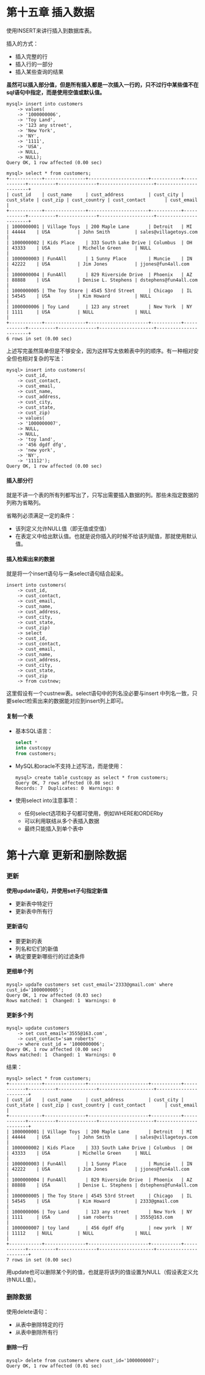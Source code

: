 # 第十五章 插入数据

使用INSERT来讲行插入到数据库表。

插入的方式：

- 插入完整的行
- 插入行的一部分
- 插入某些查询的结果

**虽然可以插入部分值，但是所有插入都是一次插入一行的，只不过行中某些值不在sql语句中指定，而是使用空值或默认值。**

```mysql
mysql> insert into customers
    -> values(
    -> '1000000006',
    -> 'Toy Land',
    -> '123 any street',
    -> 'New York',
    -> 'NY',
    -> '1111',
    -> 'USA',
    -> NULL,
    -> NULL);
Query OK, 1 row affected (0.00 sec)

mysql> select * from customers;
+------------+---------------+----------------------+-----------+------------+----------+--------------+--------------------+-----------------------+
| cust_id    | cust_name     | cust_address         | cust_city | cust_state | cust_zip | cust_country | cust_contact       | cust_email            |
+------------+---------------+----------------------+-----------+------------+----------+--------------+--------------------+-----------------------+
| 1000000001 | Village Toys  | 200 Maple Lane       | Detroit   | MI         | 44444    | USA          | John Smith         | sales@villagetoys.com |
| 1000000002 | Kids Place    | 333 South Lake Drive | Columbus  | OH         | 43333    | USA          | Michelle Green     | NULL                  |
| 1000000003 | Fun4All       | 1 Sunny Place        | Muncie    | IN         | 42222    | USA          | Jim Jones          | jjones@fun4all.com    |
| 1000000004 | Fun4All       | 829 Riverside Drive  | Phoenix   | AZ         | 88888    | USA          | Denise L. Stephens | dstephens@fun4all.com |
| 1000000005 | The Toy Store | 4545 53rd Street     | Chicago   | IL         | 54545    | USA          | Kim Howard         | NULL                  |
| 1000000006 | Toy Land      | 123 any street       | New York  | NY         | 1111     | USA          | NULL               | NULL                  |
+------------+---------------+----------------------+-----------+------------+----------+--------------+--------------------+-----------------------+
6 rows in set (0.00 sec)
```

上述写完虽然简单但是不够安全，因为这样写太依赖表中列的顺序。有一种相对安全但也相对复杂的写法：

```mysql
mysql> insert into customers(
    -> cust_id,
    -> cust_contact,
    -> cust_email,
    -> cust_name,
    -> cust_address,
    -> cust_city,
    -> cust_state,
    -> cust_zip)
    -> values(
    -> '1000000007',
    -> NULL,
    -> NULL,
    -> 'toy land',
    -> '456 dgdf dfg',
    -> 'new york',
    -> 'NY',
    -> '11112');
Query OK, 1 row affected (0.00 sec)
```

#### 插入部分行

就是不讲一个表的所有列都写出了，只写出需要插入数据的列。那些未指定数据的列称为省略列。

省略列必须满足一定的条件：

- 该列定义允许NULL值（即无值或空值）
- 在表定义中给出默认值。也就是说你插入的时候不给该列赋值，那就使用默认值。

#### 插入检索出来的数据

就是将一个insert语句与一条select语句结合起来。

```mysql
insert into customers(
    -> cust_id,
    -> cust_contact,
    -> cust_email,
    -> cust_name,
    -> cust_address,
    -> cust_city,
    -> cust_state,
    -> cust_zip)
    -> select
    -> cust_id,
    -> cust_contact,
    -> cust_email,
    -> cust_name,
    -> cust_address,
    -> cust_city,
    -> cust_state,
    -> cust_zip
    -> from custnew;
```

这里假设有一个custnew表。select语句中的列名没必要与insert 中列名一致，只要select检索出来的数据能对应到insert列上即可。

#### 复制一个表

- 基本SQL语言：

  ```sql
  select *
  into custcopy
  from customers;
  ```

  

- MySQL和oracle不支持上述写法，而是使用：

  ```mysql
  mysql> create table custcopy as select * from customers;
  Query OK, 7 rows affected (0.08 sec)
  Records: 7  Duplicates: 0  Warnings: 0
  ```

  

- 使用select into注意事项：
  - 任何select选项和子句都可使用，例如WHERE和ORDERby
  - 可以利用联结从多个表插入数据
  - 最终只能插入到单个表中



# 第十六章 更新和删除数据

### 更新

**使用update语句，并使用set子句指定新值**

- 更新表中特定行
- 更新表中所有行

#### 更新语句

- 要更新的表
- 列名和它们的新值
- 确定要更新哪些行的过滤条件

#### 更细单个列

```mysql
mysql> updaTe customers set cust_email='2333@gmail.com' where cust_id='1000000005';
Query OK, 1 row affected (0.03 sec)
Rows matched: 1  Changed: 1  Warnings: 0
```

#### 更新多个列

```mysql
mysql> update customers
    -> set cust_email='3555@163.com',
    -> cust_contact='sam roberts'
    -> where cust_id = '1000000006';
Query OK, 1 row affected (0.00 sec)
Rows matched: 1  Changed: 1  Warnings: 0
```

结果：

```mysql
mysql> select * from customers;
+------------+---------------+----------------------+-----------+------------+----------+--------------+--------------------+-----------------------+
| cust_id    | cust_name     | cust_address         | cust_city | cust_state | cust_zip | cust_country | cust_contact       | cust_email            |
+------------+---------------+----------------------+-----------+------------+----------+--------------+--------------------+-----------------------+
| 1000000001 | Village Toys  | 200 Maple Lane       | Detroit   | MI         | 44444    | USA          | John Smith         | sales@villagetoys.com |
| 1000000002 | Kids Place    | 333 South Lake Drive | Columbus  | OH         | 43333    | USA          | Michelle Green     | NULL                  |
| 1000000003 | Fun4All       | 1 Sunny Place        | Muncie    | IN         | 42222    | USA          | Jim Jones          | jjones@fun4all.com    |
| 1000000004 | Fun4All       | 829 Riverside Drive  | Phoenix   | AZ         | 88888    | USA          | Denise L. Stephens | dstephens@fun4all.com |
| 1000000005 | The Toy Store | 4545 53rd Street     | Chicago   | IL         | 54545    | USA          | Kim Howard         | 2333@gmail.com        |
| 1000000006 | Toy Land      | 123 any street       | New York  | NY         | 1111     | USA          | sam roberts        | 3555@163.com          |
| 1000000007 | toy land      | 456 dgdf dfg         | new york  | NY         | 11112    | NULL         | NULL               | NULL                  |
+------------+---------------+----------------------+-----------+------------+----------+--------------+--------------------+-----------------------+
7 rows in set (0.00 sec)
```

用update也可以删除某个列的值，也就是将该列的值设置为NULL（假设表定义允许NULL值）。



### 删除数据

使用delete语句：

- 从表中删除特定的行
- 从表中删除所有行

#### 删除一行

```mysql
mysql> delete from customers where cust_id='1000000007';
Query OK, 1 row affected (0.01 sec)
```

